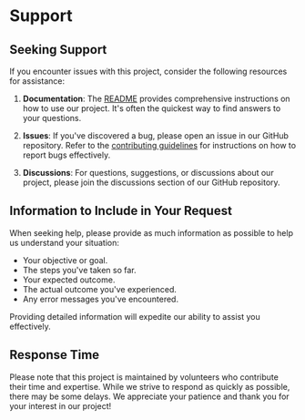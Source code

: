 # Support

## Seeking Support

If you encounter issues with this project, consider the following resources for assistance:

1. **Documentation**: The [README](README.md) provides comprehensive instructions on how to use our project. It's often
   the quickest way to find answers to your questions.

2. **Issues**: If you've discovered a bug, please open an issue in our GitHub repository. Refer to
   the [contributing guidelines](CONTRIBUTING_old) for instructions on how to report bugs effectively.

3. **Discussions**: For questions, suggestions, or discussions about our project, please join the discussions section of
   our GitHub repository.

## Information to Include in Your Request

When seeking help, please provide as much information as possible to help us understand your situation:

- Your objective or goal.
- The steps you've taken so far.
- Your expected outcome.
- The actual outcome you've experienced.
- Any error messages you've encountered.

Providing detailed information will expedite our ability to assist you effectively.

## Response Time

Please note that this project is maintained by volunteers who contribute their time and expertise. While we strive to
respond as quickly as possible, there may be some delays. We appreciate your patience and thank you for your interest in
our project!
